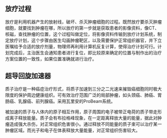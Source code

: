 ## 放疗过程
放疗是利用机器产生的放射线，破坏、杀灭肿瘤细胞的过程。既然放疗要杀灭肿瘤细胞，就要找到肿瘤在哪，所以放疗的第一步就是获取患者的影像资料，像CT、核磁，查找肿瘤的位置，这个过程叫做定位，将影像资料传输到放疗计划系统，制定放疗计划，这个步骤由医生勾画肿瘤靶区，以及需要保护正常组织器官，并下立医嘱给予合适的放疗剂量，物理师再利用计算机反复计算，使得治疗计划可行。计划完成后，主治医生会通知患者进行复位，即比较原来确定的位置与制作出的治疗方案位置的一致性，如果位置准确就进行治疗。

## 超导回旋加速器
质子治疗是一种癌症治疗形式，将质子加速到三分之二光速来摧毁癌细胞同时极大限度的保护周边健康组织。可有效治疗范围广泛的局部肿瘤，如头颈癌、肺癌、胃肠癌、乳腺癌、前列腺癌。采用瓦里安的ProBeam系统。

被加速的质子与人体内的原子相互作用，原子周围的电子被带正电荷的质子带走形成离子释放能量。质子会有布拉格峰现象，在一定距离释放大量的能量，据此对肿瘤造成强大杀伤，对正常组织危害很小。通过释放不同能量的质子束可以治疗某一肿瘤区域。而光子和电子在体表释放大量能量，对正常组织伤害较大。